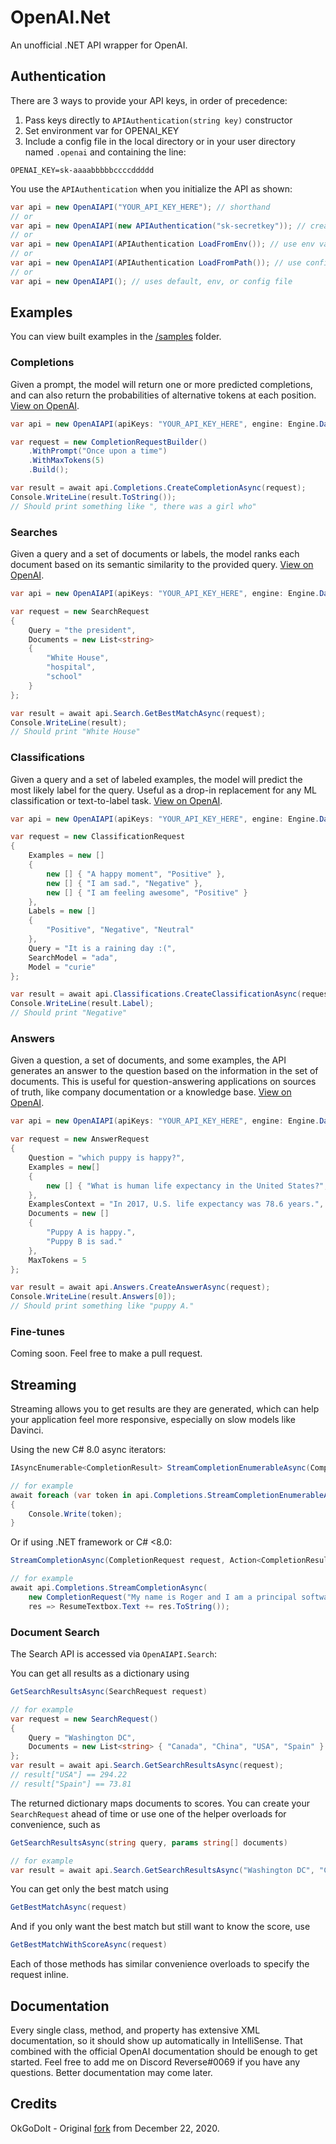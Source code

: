 # OpenAI.Net

An unofficial .NET API wrapper for OpenAI.  

## Authentication
There are 3 ways to provide your API keys, in order of precedence:
1.  Pass keys directly to `APIAuthentication(string key)` constructor
2.  Set environment var for OPENAI_KEY
3.  Include a config file in the local directory or in your user directory named `.openai` and containing the line:
```shell
OPENAI_KEY=sk-aaaabbbbbccccddddd
```

You use the `APIAuthentication` when you initialize the API as shown:
```csharp
var api = new OpenAIAPI("YOUR_API_KEY_HERE"); // shorthand
// or
var api = new OpenAIAPI(new APIAuthentication("sk-secretkey")); // create object manually
// or
var api = new OpenAIAPI(APIAuthentication LoadFromEnv()); // use env vars
// or
var api = new OpenAIAPI(APIAuthentication LoadFromPath()); // use config file (can optionally specify where to look)
// or
var api = new OpenAIAPI(); // uses default, env, or config file
```

## Examples

You can view built examples in the [/samples](https://github.com/WilliamWelsh/OpenAI.Net/tree/main/samples) folder.  

### Completions
Given a prompt, the model will return one or more predicted completions, and can also return the probabilities of alternative tokens at each position. [View on OpenAI](https://beta.openai.com/docs/api-reference/completions).  

```csharp
var api = new OpenAIAPI(apiKeys: "YOUR_API_KEY_HERE", engine: Engine.Davinci);

var request = new CompletionRequestBuilder()
    .WithPrompt("Once upon a time")
    .WithMaxTokens(5)
    .Build();

var result = await api.Completions.CreateCompletionAsync(request);
Console.WriteLine(result.ToString());
// Should print something like ", there was a girl who"
```

### Searches
Given a query and a set of documents or labels, the model ranks each document based on its semantic similarity to the provided query. [View on OpenAI](https://beta.openai.com/docs/api-reference/searches).  

```csharp
var api = new OpenAIAPI(apiKeys: "YOUR_API_KEY_HERE", engine: Engine.Davinci);

var request = new SearchRequest
{
	Query = "the president",
	Documents = new List<string>
	{
	    "White House",
	    "hospital",
	    "school"
	}
};

var result = await api.Search.GetBestMatchAsync(request);
Console.WriteLine(result);
// Should print "White House"
```

### Classifications
Given a query and a set of labeled examples, the model will predict the most likely label for the query. Useful as a drop-in replacement for any ML classification or text-to-label task. [View on OpenAI](https://beta.openai.com/docs/api-reference/classifications).  

```csharp
var api = new OpenAIAPI(apiKeys: "YOUR_API_KEY_HERE", engine: Engine.Davinci);

var request = new ClassificationRequest
{
    Examples = new []
    {
        new [] { "A happy moment", "Positive" },
        new [] { "I am sad.", "Negative" },
        new [] { "I am feeling awesome", "Positive" }
    },
    Labels = new []
    {
    	"Positive", "Negative", "Neutral"
    },
    Query = "It is a raining day :(",
    SearchModel = "ada",
    Model = "curie"
};

var result = await api.Classifications.CreateClassificationAsync(request);
Console.WriteLine(result.Label);
// Should print "Negative"
```

### Answers
Given a question, a set of documents, and some examples, the API generates an answer to the question based on the information in the set of documents. This is useful for question-answering applications on sources of truth, like company documentation or a knowledge base. [View on OpenAI](https://beta.openai.com/docs/api-reference/answers).  

```csharp
var api = new OpenAIAPI(apiKeys: "YOUR_API_KEY_HERE", engine: Engine.Davinci);

var request = new AnswerRequest
{
	Question = "which puppy is happy?",
	Examples = new[]
	{
	    new [] { "What is human life expectancy in the United States?", "78 years." }
	},
	ExamplesContext = "In 2017, U.S. life expectancy was 78.6 years.",
	Documents = new []
	{
	    "Puppy A is happy.",
	    "Puppy B is sad."
	},
	MaxTokens = 5
};

var result = await api.Answers.CreateAnswerAsync(request);
Console.WriteLine(result.Answers[0]);
// Should print something like "puppy A."
```

### Fine-tunes
Coming soon. Feel free to make a pull request.

## Streaming
Streaming allows you to get results are they are generated, which can help your application feel more responsive, especially on slow models like Davinci.

Using the new C# 8.0 async iterators:
```csharp
IAsyncEnumerable<CompletionResult> StreamCompletionEnumerableAsync(CompletionRequest request)

// for example
await foreach (var token in api.Completions.StreamCompletionEnumerableAsync(new CompletionRequest("My name is Roger and I am a principal software engineer at Salesforce.  This is my resume:", 200, 0.5, presencePenalty: 0.1, frequencyPenalty: 0.1)))
{
	Console.Write(token);
}
```

Or if using .NET framework or C# <8.0:
```csharp
StreamCompletionAsync(CompletionRequest request, Action<CompletionResult> resultHandler)

// for example
await api.Completions.StreamCompletionAsync(
	new CompletionRequest("My name is Roger and I am a principal software engineer at Salesforce.  This is my resume:", 200, 0.5, presencePenalty: 0.1, frequencyPenalty: 0.1),
	res => ResumeTextbox.Text += res.ToString());
```

### Document Search
The Search API is accessed via `OpenAIAPI.Search`:

You can get all results as a dictionary using
```csharp
GetSearchResultsAsync(SearchRequest request)

// for example
var request = new SearchRequest()
{
	Query = "Washington DC",
	Documents = new List<string> { "Canada", "China", "USA", "Spain" }
};
var result = await api.Search.GetSearchResultsAsync(request);
// result["USA"] == 294.22
// result["Spain"] == 73.81
```

The returned dictionary maps documents to scores.  You can create your `SearchRequest` ahead of time or use one of the helper overloads for convenience, such as
```csharp
GetSearchResultsAsync(string query, params string[] documents)

// for example
var result = await api.Search.GetSearchResultsAsync("Washington DC", "Canada", "China", "USA", "Spain");
```

You can get only the best match using
```csharp
GetBestMatchAsync(request)
```

And if you only want the best match but still want to know the score, use
```csharp
GetBestMatchWithScoreAsync(request)
```
Each of those methods has similar convenience overloads to specify the request inline.

## Documentation

Every single class, method, and property has extensive XML documentation, so it should show up automatically in IntelliSense.  That combined with the official OpenAI documentation should be enough to get started.  Feel free to add me on Discord Reverse#0069 if you have any questions.  Better documentation may come later.

## Credits
OkGoDoIt - Original [fork](https://github.com/OkGoDoIt/OpenAI-API-dotnet) from December 22, 2020.
